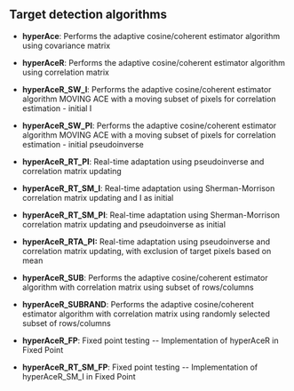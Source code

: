 ## Target detection algorithms

* **hyperAce**: Performs the adaptive cosine/coherent estimator algorithm using covariance matrix
* **hyperAceR**: Performs the adaptive cosine/coherent estimator algorithm using correlation matrix
* **hyperAceR_SW_I**: Performs the adaptive cosine/coherent estimator algorithm MOVING ACE with a moving subset of pixels for correlation estimation - initial I
* **hyperAceR_SW_PI**: Performs the adaptive cosine/coherent estimator algorithm MOVING ACE with a moving subset of pixels for correlation estimation - initial pseudoinverse
* **hyperAceR_RT_PI**: Real-time adaptation using pseudoinverse and correlation matrix updating 
* **hyperAceR_RT_SM_I**: Real-time adaptation using Sherman-Morrison correlation matrix updating and I as initial
* **hyperAceR_RT_SM_PI**: Real-time adaptation using Sherman-Morrison correlation matrix updating and pseudoinverse as initial
* **hyperAceR_RTA_PI:** Real-time adaptation using pseudoinverse and correlation matrix updating, with exclusion of target pixels based on mean	
* **hyperAceR_SUB**: Performs the adaptive cosine/coherent estimator algorithm with correlation matrix using subset of rows/columns
* **hyperAceR_SUBRAND**: Performs the adaptive cosine/coherent estimator algorithm with correlation matrix using randomly selected subset of rows/columns

* **hyperAceR_FP**: Fixed point testing -- Implementation of hyperAceR in Fixed Point
* **hyperAceR_RT_SM_FP**: 	Fixed point testing -- Implementation of hyperAceR_SM_I in Fixed Point
